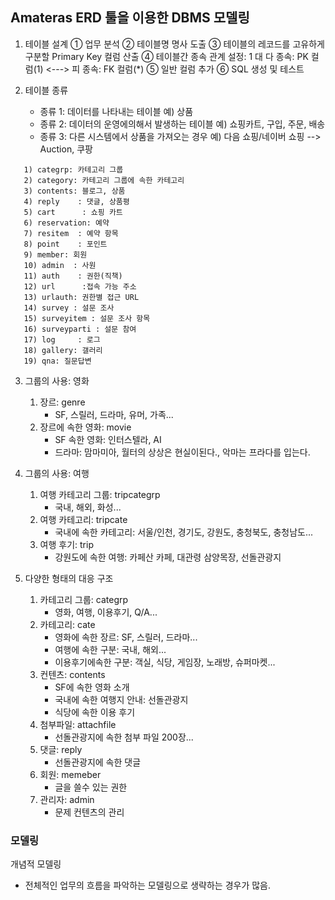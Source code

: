 ## Amateras ERD 툴을 이용한 DBMS 모델링
1. 테이블 설계
① 업무 분석
② 테이블명 명사 도출
③ 테이블의 레코드를 고유하게 구분할 Primary Key 컬럼 산출
④ 테이블간 종속 관계 설정: 1 대 다
    종속: PK 컬럼(1) <---> 피 종속: FK 컬럼(*)
⑤ 일반 컬럼 추가
⑥ SQL 생성 및 테스트
 
 
2. 테이블 종류
   - 종류 1: 데이터를 나타내는 테이블  예) 상품
   - 종류 2: 데이터의 운영에의해서 발생하는 테이블 예) 쇼핑카트, 구입, 주문, 배송
   - 종류 3: 다른 시스템에서 상품을 가져오는 경우 예) 다음 쇼핑/네이버 쇼핑 --> Auction, 쿠팡
```
   1) categrp: 카테고리 그룹
   2) category: 카테고리 그룹에 속한 카테고리
   3) contents: 블로그, 상품
   4) reply    : 댓글, 상품평
   5) cart      : 쇼핑 카트
   6) reservation: 예약
   7) resitem  : 예약 항목
   8) point    : 포인트  
   9) member: 회원
   10) admin  : 사원
   11) auth    : 권한(직책)
   12) url      :접속 가능 주소 
   13) urlauth: 권한별 접근 URL
   14) survey : 설문 조사
   15) surveyitem : 설문 조사 항목
   16) surveyparti : 설문 참여
   17) log     : 로그
   18) gallery: 갤러리
   19) qna: 질문답변
```

3. 그룹의 사용: 영화
   1) 장르: genre
       - SF, 스릴러, 드라마, 유머, 가족...
   2) 장르에 속한 영화: movie
       - SF 속한 영화: 인터스텔라, AI
       - 드라마: 맘마미아, 월터의 상상은 현실이된다., 악마는 프라다를 입는다.

4. 그룹의 사용: 여행
   1) 여행 카테고리 그룹: tripcategrp
      - 국내, 해외, 화성...
   2) 여행 카테고리: tripcate
       - 국내에 속한 카테고리: 서울/인천, 경기도, 강원도, 충청북도, 충청남도...
   3) 여행 후기: trip
       - 강원도에 속한 여행: 카페산 카페, 대관령 삼양목장, 선돌관광지

5. 다양한 형태의 대응 구조
   1) 카테고리 그룹: categrp
       - 영화, 여행, 이용후기, Q/A...
   2) 카테고리: cate
       - 영화에 속한 장르: SF, 스릴러, 드라마...
       - 여행에 속한 구분: 국내, 해외...
       - 이용후기에속한 구분: 객실, 식당, 게임장, 노래방, 슈퍼마켓...
   3) 컨텐츠: contents
       - SF에 속한 영화 소개
       - 국내에 속한 여행지 안내: 선돌관광지
       - 식당에 속한 이용 후기
   4) 첨부파일: attachfile
       - 선돌관광지에 속한 첨부 파일 200장...
   5) 댓글: reply
       - 선돌관광지에 속한 댓글
   6) 회원: memeber
       - 글을 쓸수 있는 권한
   7) 관리자: admin
      - 문제 컨텐츠의 관리
      
### 모델링
개념적 모델링
   - 전체적인 업무의 흐름을 파악하는 모델링으로 생략하는 경우가 많음.
   
    
